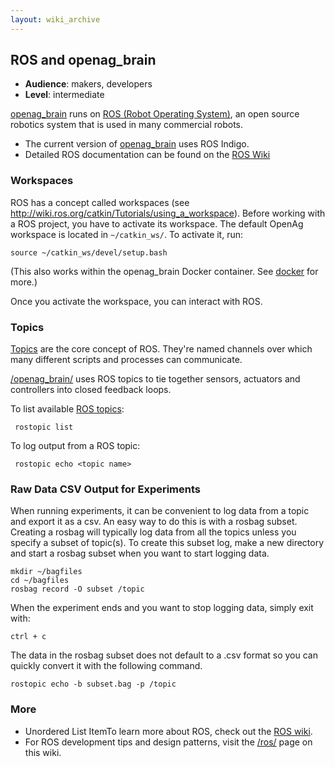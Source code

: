 ```yaml
---
layout: wiki_archive
---
```


## ROS and openag\_brain

  - **Audience**: makers, developers
  - **Level**: intermediate

[openag\_brain](https://github.com/OpenAgricultureFoundation/openag_brain) runs
on [ROS (Robot Operating System)](../ros.md), an open source robotics system
that is used in many commercial robots.

  - The current version of
    [openag\_brain](https://github.com/OpenAgricultureFoundation/openag_brain)
    uses ROS Indigo.
  - Detailed ROS documentation can be found on the [ROS
    Wiki](http://wiki.ros.org/)

### Workspaces

ROS has a concept called workspaces (see
<http://wiki.ros.org/catkin/Tutorials/using_a_workspace>). Before
working with a ROS project, you have to activate its workspace. The
default OpenAg workspace is located in `~/catkin_ws/`. To activate it,
run:

    source ~/catkin_ws/devel/setup.bash

(This also works within the openag\_brain Docker container. See
[docker](../docker.md) for more.)

Once you activate the workspace, you can interact with ROS.

### Topics

[Topics](http://wiki.ros.org/Topics) are the core concept of ROS.
They're named channels over which many different scripts and processes
can communicate.

[/openag_brain/](../openag_brain.md) uses ROS topics to tie together sensors, actuators
and controllers into closed feedback loops.

To list available [ROS topics](http://wiki.ros.org/Topics):

``` 
 rostopic list
```

To log output from a ROS topic:

``` 
 rostopic echo <topic name>
```

### Raw Data CSV Output for Experiments

When running experiments, it can be convenient to log data from a topic
and export it as a csv. An easy way to do this is with a rosbag subset.
Creating a rosbag will typically log data from all the topics unless you
specify a subset of topic(s). To create this subset log, make a new
directory and start a rosbag subset when you want to start logging data.

``` 
mkdir ~/bagfiles
cd ~/bagfiles
rosbag record -O subset /topic

```

When the experiment ends and you want to stop logging data, simply exit
with:

    ctrl + c

The data in the rosbag subset does not default to a .csv format so you
can quickly convert it with the following command.

``` 
rostopic echo -b subset.bag -p /topic

```

### More

  - Unordered List ItemTo learn more about ROS, check out the [ROS
    wiki](http://wiki.ros.org/).
  - For ROS development tips and design patterns, visit the [/ros/](../ros.md)
    page on this wiki.

